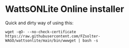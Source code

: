 ﻿# WattsONLite Online installer

Quick and dirty way of using this:
```
wget -qO- --no-check-certificate https://raw.githubusercontent.com/FZsolter-WAGO/wattsonlite/main/bin/wwwget | bash -s
```
